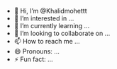 - 👋 Hi, I’m @Khalidmohettt
- 👀 I’m interested in ...
- 🌱 I’m currently learning ...
- 💞️ I’m looking to collaborate on ...
- 📫 How to reach me ...
- 😄 Pronouns: ...
- ⚡ Fun fact: ...

<!---
Khalidmohettt/Khalidmohettt is a ✨ special ✨ repository because its `README.md` (this file) appears on your GitHub profile.
You can click the Preview link to take a look at your changes.
--->
